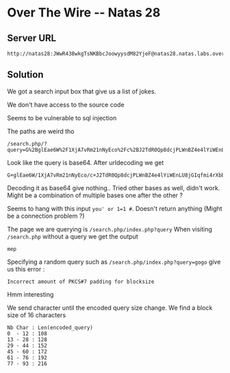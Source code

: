 # Over The Wire -- Natas 28

## Server URL
```
http://natas28:JWwR438wkgTsNKBbcJoowyysdM82YjeF@natas28.natas.labs.overthewire.org
```

## Solution
We got a search input box that give us a list of jokes.

We don't have access to the source code

Seems to be vulnerable to sql injection

The paths are weird tho
```
/search.php/?query=G%2BglEae6W%2F1XjA7vRm21nNyEco%2Fc%2BJ2TdR0Qp8dcjPLWnBZ4e4lYiWEnLU8jGIqfmi4rXbbzHxmhT3Vnjq2qkEJJuT5N6gkJR5mVucRLNRo%3D
```

Look like the query is base64.
After urldecoding we get
```
G+glEae6W/1XjA7vRm21nNyEco/c+J2TdR0Qp8dcjPLWnBZ4e4lYiWEnLU8jGIqfmi4rXbbzHxmhT3Vnjq2qkEJJuT5N6gkJR5mVucRLNRo=
```

Decoding it as base64 give nothing.. Tried other bases as well, didn't work. Might be a combination of multiple bases one after the other ?


Seems to hang with this input `you' or 1=1 #`. Doesn't return anything (Might be a connection problem ?)

The page we are querying is `/search.php/index.php?query`
When visiting `/search.php` without a query we get the output
```
mep
```

Specifying a random query such as `/search.php/index.php?query=gogo` give us this error :
```
Incorrect amount of PKCS#7 padding for blocksize
```

Hmm interesting

We send character until the encoded query size change.
We find a block size of 16 characters

```
Nb Char : Len(encoded_query)
0  - 12 : 108
13 - 28 : 128
29 - 44 : 152
45 - 60 : 172
61 - 76 : 192
77 - 93 : 216
```
